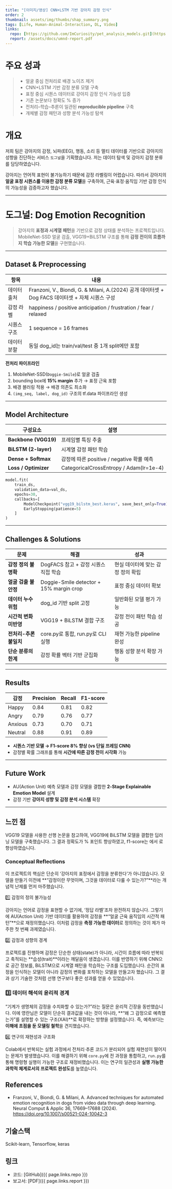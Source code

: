 ```yaml
---
title: "[이미지/영상] CNN+LSTM 기반 강아지 감정 인식"
order: 2
thumbnail: assets/img/thumbs/shap_summary.png
tags: [Life, Human-Animal-Interaction, DL, Video]
links:
  repo: [https://github.com/ImCuriosity/pet_analysis_models.git](https://github.com/ImCuriosity/pet_analysis_models/tree/master)
  report: /assets/docs/umnd-report.pdf
---
```


# 주요 성과
> * 얼굴 중심 전처리로 배경 노이즈 제거
> * CNN+LSTM 기반 감정 분류 모델 구축
> * 표정 중심 시퀀스 데이터로 강아지 감정 인식 가능성 입증
> * 기존 논문보다 정확도 % 증가
> * 전처리–학습–추론이 일관된 **reproducible pipeline** 구축
> * 개체별 감정 패턴과 성향 분석 가능성 탐색


# 개요
저희 팀은 강아지의 감정, 뇌파(EEG), 행동, 소리 등 멀티 데이터를 기반으로 강아지의 성향을 진단하는 서비스 `도그널`을 기획했습니다.
저는 데이터 탐색 및 강아지 감정 분류를 담당하였습니다.

강아지는 언어적 표현이 불가능하기 때문에 감정 라벨링이 어렵습니다.
따라서 강아지의 **얼굴 표정 시퀀스를 이용한 감정 분류 모델**을 구축하여,
근육·표정·움직임 기반 감정 인식의 가능성을 검증하고자 했습니다.



---

# 도그널: Dog Emotion Recognition

> 강아지의 **표정과 시계열 패턴**을 기반으로 감정 상태를 분석하는 프로젝트입니다.
> MobileNet-SSD 얼굴 검출, VGG19+BiLSTM 구조를 통해
> **감정 전이의 흐름까지 학습 가능한 모델**을 구현했습니다.

---

## Dataset & Preprocessing

| 항목     | 내용                                        |
| ------ | ----------------------------------------- |
| 데이터 출처 | Franzoni, V., Biondi, G. & Milani, A.(2024) 공개 데이터셋 + Dog FACS 데이터셋 + 자체 시퀀스 구성       |
| 감정 라벨  | happiness / positive anticipation / frustration / fear / relaxed         |
| 시퀀스 구조 | 1 sequence = 16 frames                    |
| 데이터 분할 | 동일 dog_id는 train/val/test 중 1개 split에만 포함 |

**전처리 파이프라인**

1. MobileNet-SSD(`Doggie-Smile`)로 얼굴 검출
2. bounding box에 **15% margin** 추가 → 표정 근육 포함
3. 배경 블러링 적용 → 배경 의존도 최소화
4. `(img_seq, label, dog_id)` 구조의 tf.data 파이프라인 생성

---

## Model Architecture

| 구성요소                 | 설명                                       |
| -------------------- | ---------------------------------------- |
| **Backbone (VGG19)** | 프레임별 특징 추출                               |
| **BiLSTM (2-layer)** | 시계열 감정 패턴 학습                             |
| **Dense + Softmax**  | 감정에 따른 positive / negative 확률 예측                                 |
| **Loss / Optimizer** | CategoricalCrossEntropy / Adam(lr=1e-4) |

```python
model.fit(
    train_ds,
    validation_data=val_ds,
    epochs=30,
    callbacks=[
        ModelCheckpoint("vgg19_bilstm_best.keras", save_best_only=True),
        EarlyStopping(patience=5)
    ]
)
```

---

## Challenges & Solutions

| 문제             | 해결                                      | 성과                  |
| -------------- | --------------------------------------- | ------------------- |
| **감정 정의 불명확**  | DogFACS 참고 + 감정 시퀀스 직접 학습               | 현실 데이터에 맞는 감정 정의 확립 |
| **얼굴 검출 불안정**  | Doggie-Smile detector + 15% margin crop | 표정 중심 데이터 확보        |
| **데이터 누수 위험**  | dog_id 기반 split 고정                      | 일반화된 모델 평가 가능       |
| **시간적 변화 미반영** | VGG19 + BiLSTM 결합 구조                    | 감정 전이 패턴 학습 성공      |
| **전처리-추론 불일치** | core.py로 통합, run.py로 CLI 실행             | 재현 가능한 pipeline 완성  |
| **단순 분류의 한계**  | 감정 확률 벡터 기반 군집화                         | 행동 성향 분석 확장 가능      |

---

## Results

| 감정      | Precision | Recall | F1-score |
| ------- | --------- | ------ | -------- |
| Happy   | 0.84      | 0.81   | 0.82     |
| Angry   | 0.79      | 0.76   | 0.77     |
| Anxious | 0.73      | 0.70   | 0.71     |
| Neutral | 0.88      | 0.91   | 0.89     |

* **시퀀스 기반 모델 → F1-score 8% 향상 (vs 단일 프레임 CNN)**
* 감정별 확률 그래프를 통해 **시간에 따른 감정 전이 시각화** 가능

---

## Future Work

* AU(Action Unit) 예측 모델과 감정 모델을 결합한
  **2-Stage Explainable Emotion Model** 설계
* 감정 기반 **강아지 성향 및 감정 분석 시스템** 확장

---

## 느낀 점
VGG19 모델을 사용한 선행 논문을 참고하여, VGG19에 BiLSTM 모델을 결합한 딥러닝 모델을 구축했습니다.
그 결과 정확도가 % 포인트 향상하였고, f1-score는 에서 로 향상하였습니다.

###  Conceptual Reflections

이 프로젝트의 핵심은 단순히 ‘강아지의 표정에서 감정을 분류한다’가 아니었습니다.
모델을 만들기 이전에 **“감정이란 무엇이며, 그것을 데이터로 다룰 수 있는가?”**라는 개념적 난제를 먼저 마주했습니다.

1️⃣ 감정의 정의 불가능성

강아지는 언어로 감정을 표현할 수 없기에, ‘정답 라벨’조차 완전하지 않습니다.
그렇기에 AU(Action Unit) 기반 데이터를 활용하여 감정을 **“얼굴 근육 움직임의 시간적 패턴”**으로 재정의했습니다.
이처럼 감정을 **측정 가능한 데이터**로 정의하는 것이 제가 마주한 첫 번째 과제였습니다.

2️⃣ 감정과 성향의 경계

프로젝트를 진행하며 감정은 단순한 상태(state)가 아니라,
시간이 흐름에 따라 반복되고 축적되는 **습성(trait)**이라는 깨달음이 생겼습니다.
이를 반영하기 위해 CNN으로 공간 정보를, BiLSTM으로 시계열 패턴을 학습하는 구조를 도입했습니다.
순간의 표정을 인식하는 모델이 아니라 감정의 변화를 포착하는 모델을 만들고자 했습니다.
그 결과 상기 기술한 것처럼 선행 연구보다 좋은 성과를 얻을 수 있었습니다.

### 3️⃣ 데이터 해석의 윤리적 경계

“기계가 생명체의 감정을 수치화할 수 있는가?”라는 질문은 윤리적 긴장을 동반했습니다.
이에 영란님은 모델이 단순히 결과값을 내는 것이 아니라,
**“왜 그 감정으로 예측했는가”를 설명할 수 있는 구조(XAI)**로 확장하는 방향을 설정했습니다.
즉, 예측보다는 **이해에 초점을 둔 모델링 철학**을 견지했습니다.

4️⃣ 연구의 재현성과 구조화

Colab에서 반복되는 실험 과정에서 전처리·추론 코드가 분리되어
실험 재현성이 떨어지는 문제가 발생했습니다.
이를 해결하기 위해 `core.py`에 전 과정을 통합하고, `run.py`를 통해 명령형 실행이 가능한 구조로 재정비했습니다.
이는 연구의 일관성과 **실행 가능한 과학적 체계로서의 프로젝트 완성도**를 높였습니다.




## References

* Franzoni, V., Biondi, G. & Milani, A. Advanced techniques for automated emotion recognition in dogs from video data through deep learning. Neural Comput & Applic 36, 17669–17688 (2024). https://doi.org/10.1007/s00521-024-10042-3

## 기술스택
Scikit-learn, Tensorflow, keras


## 링크
- 코드: [GitHub]({{ page.links.repo }})
- 보고서: [PDF]({{ page.links.report }})
